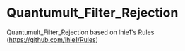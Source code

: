 # Quantumult_Filter_Rejection
Quantumult_Filter_Rejection based on lhie1's Rules (https://github.com/lhie1/Rules)
